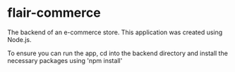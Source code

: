 # flair-commerce

The backend of an e-commerce store. This application was created using Node.js.

To ensure you can run the app, cd into the backend directory and install the necessary packages using 'npm install'
